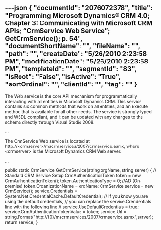 ---json
{
  "documentId": "2076072378",
  "title": "Programming Microsoft Dynamics® CRM 4.0; Chapter 3: Communicating with Microsoft CRM APIs; “CrmService Web Service”; GetCrmService(); p. 54",
  "documentShortName": "",
  "fileName": "",
  "path": "",
  "createDate": "5/26/2010 2:23:58 PM",
  "modificationDate": "5/26/2010 2:23:58 PM",
  "templateId": "",
  "segmentId": "83",
  "isRoot": "False",
  "isActive": "True",
  "sortOrdinal": "",
  "clientId": "",
  "tag": ""
}
---

The Web service is the core API mechanism for programmatically interacting with all entities in Microsoft Dynamics CRM. This service contains six common methods that work on all entities, and an Execute method that is available for all other needs. The service is strongly typed and WSDL compliant, and it can be updated with any changes to the schema directly through Visual Studio 2008.

…

The CrmService Web service is located at http://&lt;crmserver&gt;/mscrmservices/2007/crmservice.asmx, where &lt;crmserver&gt; is the Microsoft Dynamics CRM Web server.

…

public static CrmService GetCrmService(string orgName, string server)
{
     // Standard CRM Service Setup
     CrmAuthenticationToken token = new CrmAuthenticationToken();
     token.AuthenticationType = 0; //AD (On-premise)
     token.OrganizationName = orgName;
     CrmService service = new CrmService();
     service.Credentials = System.Net.CredentialCache.DefaultCredentials;
     // If you know you are using the default credentials,
     // you can replace the service.Crendentials line with the following line
     // service.UseDefaultCredentials = true;
     service.CrmAuthenticationTokenValue = token;
     service.Url = string.Format(&quot;http://{0}/mscrmservices/2007/crmservice.asmx&quot;,server);
     return service;
}
